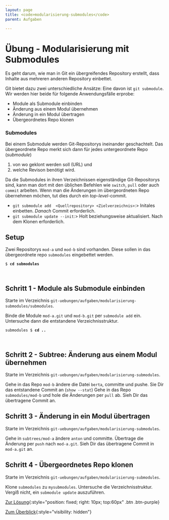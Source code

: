 ```yaml
---
layout: page
title: <code>modularisierung-submodules</code>
parent: Aufgaben

---
```

# Übung - Modularisierung mit Submodules


Es geht darum, wie man in Git ein übergreifendes
Repository erstellt, dass Inhalte aus mehreren
anderen Repository einbettet.

Git bietet dazu zwei unterschiedliche Ansätze:
Eine davon ist `git submodule`.
Wir werden hier beide für folgende Anwendungsfälle erprobe:

* Module als Submodule einbinden
* Änderung aus einem Modul übernehmen
* Änderung in ein Modul übertragen
* Übergeordnetes Repo klonen

### Submodules

Bei einem Submodule werden Git-Repositorys ineinander geschachtelt.
Das übergeordnete Repo merkt sich dann für jedes untergeordnete Repo (*submodule*)


 1. von wo geklont werden soll (URL) und
 2. welche Revison benötigt wird.

Da die Submodules in ihren Verzeichnissen eigenständige Git-Repositorys sind,
kann man dort mit den üblichen Befehlen wie `switch`, `pull` oder auch `commit` arbeiten.
Wenn man die Änderungen im übergeordneten Repo übernehmen möchen,
tut dies durch ein *top-level*-commit.

 * `git submodule add  <Quellrepository> <Zielverzeichnis>`:> Initales einbetten. *Danach* Commit erforderlich.
 * `git submodule update --init`:> Holt beziehungsweise aktualisiert. Nach dem Klonen erforderlich. 



## Setup

Zwei Repositorys `mod-a` und `mod-b` sind vorhanden.
Diese sollen in das übergeordnete repo `submodules` eingebettet werden.

  


<pre><code>$ <b>cd submodules</b><br><br><br></code></pre>


<!--UEB-Modularisierung mit Submodules--><h2>Schritt 1 - Module als Submodule einbinden</h2>

Starte im Verzeichnis `git-uebungen/aufgaben/modularisierung-submodules/submodules`.

Binde die Module `mod-a.git` und `mod-b.git`
per `submodule add` ein.
Untersuche dann die entstandene Verzeichnisstruktur.


<pre><code>submodules $ <b>cd ..</b><br><br><br></code></pre>


<!--UEB-Modularisierung mit Submodules--><h2>Schritt 2 - Subtree: Änderung aus einem Modul übernehmen</h2>

Starte im Verzeichnis `git-uebungen/aufgaben/modularisierung-submodules`.

Gehe in das Repo `mod-b` ändere die Datei `berta`, committe und pushe.
Sie Dir das entstandene Commit an (`show --stat`)
Gehe in das Repo `submodules/mod-b` und hole die Änderungen per `pull` ab.
Sieh Dir das übertragene Commit an.

<!--UEB-Modularisierung mit Submodules--><h2>Schritt 3 - Änderung in ein Modul übertragen</h2>

Starte im Verzeichnis `git-uebungen/aufgaben/modularisierung-submodules`.

Gehe in `subtrees/mod-a` ändere `anton` und committe.
Übertrage die Änderung per `push` nach `mod-a.git`.
Sieh Dir das übertragene Commit in `mod-a.git` an.

<!--UEB-Modularisierung mit Submodules--><h2>Schritt 4 - Übergeordnetes Repo klonen</h2>

Starte im Verzeichnis `git-uebungen/aufgaben/modularisierung-submodules`.

Klone `submodules` zu `mysubmodules`.
Untersuche die Verzeichnisstruktur.
Vergiß nicht, ein `submodule update` auszuführen.

[Zur Lösung](loesung-modularisierung-submodules.html){:style="position: fixed; right: 10px; top:60px" .btn .btn-purple}

[Zum Überblick](../../ueberblick.html){:style="visibility: hidden"}

